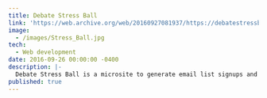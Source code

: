```yaml
---
title: Debate Stress Ball
link: 'https://web.archive.org/web/20160927081937/https://debatestressball.com/'
image:
  - /images/Stress_Ball.jpg
tech:
  - Web development
date: 2016-09-26 00:00:00 -0400
description: |-
  Debate Stress Ball is a microsite to generate email list signups and donations during the 2016 Presidential debates.Each time a user presses a button, the Trump ball shows a random animation. My personal favorite is when his comb-over blows off.
published: true  
---
```

